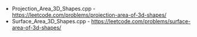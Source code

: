 - Projection_Area_3D_Shapes.cpp - https://leetcode.com/problems/projection-area-of-3d-shapes/
- Surface_Area_3D_Shapes.cpp - https://leetcode.com/problems/surface-area-of-3d-shapes/
